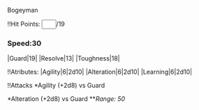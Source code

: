 ---
---
Bogeyman

!!Hit Points: <input size=1 >/19

### Speed:30
|Guard|19|
|Resolve|13|
|Toughness|18|

!!Atributes:
|Agility|6|2d10|
|Alteration|6|2d10|
|Learning|6|2d10|

!!Attacks
*Agility (+2d8) vs Guard

*Alteration (+2d8) vs Guard
**_Range: 50_

